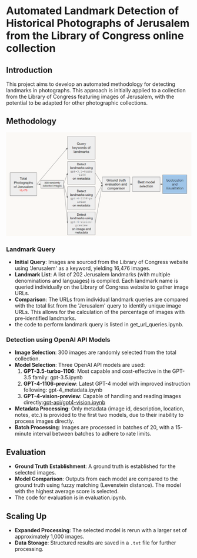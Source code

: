 # Automated Landmark Detection of Historical Photographs of Jerusalem from the Library of Congress online collection

## Introduction
This project aims to develop an automated methodology for detecting landmarks in photographs. This approach is initially applied to a collection from the Library of Congress featuring images of Jerusalem, with the potential to be adapted for other photographic collections.

## Methodology
![Methodology Flowchart](/images/methodology_flowchart.png)
### Landmark Query
- **Initial Query**: Images are sourced from the Library of Congress website using 'Jerusalem' as a keyword, yielding 16,476 images.
- **Landmark List**: A list of 202 Jerusalem landmarks (with multiple denominations and languages) is compiled. Each landmark name is queried individually on the Library of Congress website to gather image URLs.
- **Comparison**: The URLs from individual landmark queries are compared with the total list from the 'Jerusalem' query to identify unique image URLs. This allows for the calculation of the percentage of images with pre-identified landmarks.
- the code to perform landmark query is listed in get_url_queries.ipynb.

### Detection using OpenAI API Models
- **Image Selection**: 300 images are randomly selected from the total collection.
- **Model Selection**: Three OpenAI API models are used:
  1. **GPT-3.5-turbo-1106**: Most capable and cost-effective in the GPT-3.5 family: gpt-3.5.ipynb
  2. **GPT-4-1106-preview**: Latest GPT-4 model with improved instruction following: gpt-4_metadata.ipynb
  3. **GPT-4-vision-preview**: Capable of handling and reading images directly:[gpt-api/gpt4-vision.ipynb](gpt4-vision.ipynb)
- **Metadata Processing**: Only metadata (image id, description, location, notes, etc.) is provided to the first two models, due to their inability to process images directly.
- **Batch Processing**: Images are processed in batches of 20, with a 15-minute interval between batches to adhere to rate limits.

## Evaluation
- **Ground Truth Establishment**: A ground truth is established for the selected images.
- **Model Comparison**: Outputs from each model are compared to the ground truth using fuzzy matching (Levenstein distance). The model with the highest average score is selected.
- The code for evaluation is in evaluation.ipynb.

## Scaling Up
- **Expanded Processing**: The selected model is rerun with a larger set of approximately 1,000 images.
- **Data Storage**: Structured results are saved in a `.txt` file for further processing.

